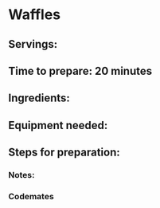# Waffles

## Servings: 

## Time to prepare: 20 minutes

## Ingredients:


## Equipment needed:


## Steps for preparation:



### Notes:



### Codemates #
